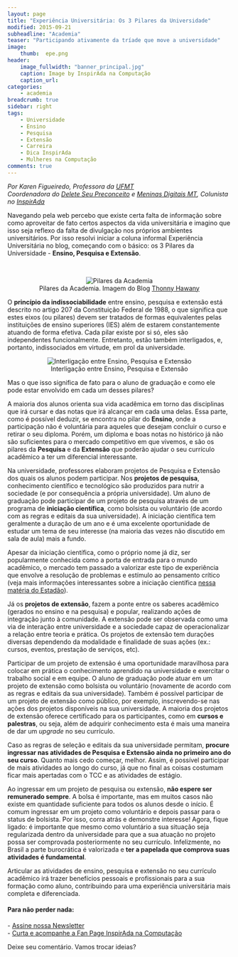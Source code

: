 ```yaml
---
layout: page
title: "Experiência Universitária: Os 3 Pilares da Universidade"
modified: 2015-09-21
subheadline: "Academia"
teaser: "Participando ativamente da tríade que move a universidade"
image:
    thumb:  epe.png
header:
    image_fullwidth: "banner_principal.jpg"
    caption: Image by InspirAda na Computação
    caption_url: 
categories:
    - academia
breadcrumb: true
sidebar: right
tags:
    - Universidade
    - Ensino
    - Pesquisa
    - Extensão
    - Carreira
    - Dica InspirAda
    - Mulheres na Computação
comments: true 
---
```

<p style='font-style:italic;'>Por Karen Figueiredo, Professora da <a href="http://www.ic.ufmt.br/" target="_blank">UFMT</a><br />
Coordenadora do <a href="http://inspiradanacomputacao.com/" target="_blank">Delete Seu Preconceito</a> e <a href="http://inspiradanacomputacao.com/" target="_blank">Meninas Digitais MT</a>, Colunista no <a href="http://inspiradanacomputacao.com/" target="_blank">InspirAda</a></p>

<p>Navegando pela web percebo que existe certa falta de informação sobre como aproveitar de fato certos aspectos da vida universitária e imagino que isso seja reflexo da falta de divulgação nos próprios ambientes universitários. Por isso resolvi iniciar a coluna informal Experiência Universitária no blog, começando com o básico: os 3 Pilares da Universidade - <strong>Ensino, Pesquisa e Extensão</strong>.</p><br />

<div align="center">
    <figure>
        <img src="http://inspiradanacomputacao.github.io/images/pilares_academia.png" alt="Pilares da Academia">
        <figcaption>Pilares da Academia. Imagem do Blog <a href="http://thonnyhawany.blogspot.com.br/2012/08/atividades-academicas-e_16.html" target="_blank">Thonny Hawany</a> </figcaption> 
    </figure> 
</div>

<p>O <strong>princípio da indissociabilidade</strong> entre ensino, pesquisa e extensão está descrito no artigo 207 da Constituição Federal de 1988, o que significa que estes eixos (ou pilares) devem ser tratados de formas equivalentes pelas instituições de ensino superiores (IES) além de estarem constantemente atuando de forma efetiva. Cada pilar existe por si só, eles são independentes funcionalmente. Entretanto, estão também interligados, e, portanto, indissociados em virtude, em prol da universidade.</p>

<div align="center">
    <figure>
        <img src="http://inspiradanacomputacao.github.io/images/epe.png" alt="Interligação entre Ensino, Pesquisa e Extensão">
        <figcaption>Interligação entre Ensino, Pesquisa e Extensão</figcaption>
    </figure> 
</div>

<p>Mas o que isso significa de fato para o aluno de graduação e como ele pode estar envolvido em cada um desses pilares?</p>

<p>A maioria dos alunos orienta sua vida acadêmica em torno das disciplinas que irá cursar e das notas que irá alcançar em cada uma delas. Essa parte, como é possível deduzir, se encontra no pilar do <strong>Ensino</strong>, onde a participação não é voluntária para aqueles que desejam concluir o curso e retirar o seu diploma. Porém, um diploma e boas notas no histórico já não são suficientes para o mercado competitivo em que vivemos, e são os pilares da <strong>Pesquisa</strong> e da <strong>Extensão</strong> que poderão ajudar o seu currículo acadêmico a ter um diferencial interessante.</p>

<p>Na universidade, professores elaboram projetos de Pesquisa e Extensão dos quais os alunos podem participar. Nos <strong>projetos de pesquisa</strong>, conhecimento científico e tecnológico são produzidos para nutrir a sociedade (e por consequência a própria universidade). Um aluno de graduação pode participar de um projeto de pesquisa através de um programa de <strong>iniciação científica</strong>, como bolsista ou voluntário (de acordo com as regras e editais da sua universidade). A iniciação científica tem geralmente a duração de um ano e é uma excelente oportunidade de estudar um tema de seu interesse (na maioria das vezes não discutido em sala de aula) mais a fundo. </p>

<p>Apesar da iniciação científica, como o próprio nome já diz, ser popularmente conhecida como a porta de entrada para o mundo acadêmico, o mercado tem passado a valorizar este tipo de experiência que envolve a resolução de problemas e estímulo ao pensamento crítico (veja mais informações interessantes sobre a iniciação científica <a href="http://educacao.estadao.com.br/noticias/geral,iniciacao-cientifica-estimula-senso-critico-e-pode-ajudar-na-carreira,1752494" target="_blank">nessa matéria do Estadão</a>).</p> 

<p>Já os <strong>projetos de extensão</strong>, fazem a ponte entre os saberes acadêmico (gerados no ensino e na pesquisa) e popular, realizando ações de integração junto à comunidade. A extensão pode ser observada como uma via de interação entre universidade e a sociedade capaz de operacionalizar a relação entre teoria e prática. Os projetos de extensão tem durações diversas dependendo da modalidade e finalidade de suas ações (ex.: cursos, eventos, prestação de serviços, etc).</p>

<p>Participar de um projeto de extensão é uma oportunidade maravilhosa para colocar em prática o conhecimento aprendido na universidade e exercitar o trabalho social e em equipe. O aluno de graduação pode atuar em um projeto de extensão como bolsista ou voluntário (novamente de acordo com as regras e editais da sua universidade). Também é possível participar de um projeto de extensão como público, por exemplo, inscrevendo-se nas ações dos projetos disponíveis na sua universidade. A maioria dos projetos de extensão oferece certificado para os participantes, como em <strong>cursos e palestras</strong>, ou seja, além de adquirir conhecimento esta é mais uma maneira de dar um <em>upgrade</em> no seu currículo.</p>

<p>Caso as regras de seleção e editais da sua universidade permitam, <strong>procure ingressar nas atividades de Pesquisa e Extensão ainda no primeiro ano do seu curso</strong>. Quanto mais cedo começar, melhor. Assim, é possível participar de mais atividades ao longo do curso, já que no final as coisas costumam ficar mais apertadas com o TCC e as atividades de estágio. 
</p>

<p>Ao ingressar em um projeto de pesquisa ou extensão, <strong>não espere ser remunerado sempre</strong>. A bolsa é importante, mas em muitos casos não existe em quantidade suficiente para todos os alunos desde o início. É comum ingressar em um projeto como voluntário e depois passar para o status de bolsista. Por isso, corra atrás e demonstre interesse! Agora, fique ligado: é importante que mesmo como voluntário a sua situação seja regularizada dentro da universidade para que a sua atuação no projeto possa ser comprovada posteriormente no seu currículo. Infelizmente, no Brasil a parte burocrática é valorizada e <strong>ter a papelada que comprova suas atividades é fundamental</strong>.</p>

<p>Articular as atividades de ensino, pesquisa e extensão no seu currículo acadêmico irá trazer benefícios pessoais e profissionais para a sua formação como aluno, contribuindo para uma experiência universitária mais completa e diferenciada.</p>


<h4> Para não perder nada: </h4>
<p>
- <a href="http://inspiradanacomputacao.us11.list-manage1.com/subscribe?u=e6a849e909bc803ed73b456c2&id=a85bc7db3b" target="_blank">Assine nossa Newsletter</a> <br />
- <a href="https://www.facebook.com/InspiradaNaComputacao" target="_blank">Curta e acompanhe a Fan Page InspirAda na Computação</a><br />
</p>
Deixe seu comentário. Vamos trocar ideias?


